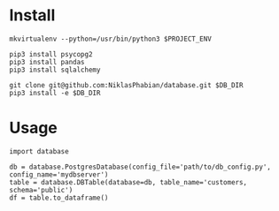 # Install


    mkvirtualenv --python=/usr/bin/python3 $PROJECT_ENV

    pip3 install psycopg2
    pip3 install pandas
    pip3 install sqlalchemy

    git clone git@github.com:NiklasPhabian/database.git $DB_DIR
    pip3 install -e $DB_DIR


# Usage
    import database
    
    db = database.PostgresDatabase(config_file='path/to/db_config.py', config_name='mydbserver')
    table = database.DBTable(database=db, table_name='customers, schema='public')    
    df = table.to_dataframe()
